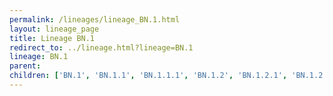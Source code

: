 ```yaml
---
permalink: /lineages/lineage_BN.1.html
layout: lineage_page
title: Lineage BN.1
redirect_to: ../lineage.html?lineage=BN.1
lineage: BN.1
parent: 
children: ['BN.1', 'BN.1.1', 'BN.1.1.1', 'BN.1.2', 'BN.1.2.1', 'BN.1.2.2', 'BN.1.2.3', 'BN.1.2.4', 'BN.1.3', 'BN.1.3.1', 'BN.1.3.2', 'BN.1.3.3', 'BN.1.3.4', 'BN.1.3.5', 'BN.1.3.6', 'BN.1.3.7', 'BN.1.3.8', 'BN.1.3.9', 'BN.1.4', 'BN.1.4.1', 'BN.1.4.2', 'BN.1.4.3', 'BN.1.4.4', 'BN.1.4.5', 'BN.1.5', 'BN.1.5.1', 'BN.1.5.2', 'BN.1.6', 'BN.1.7', 'BN.1.8', 'BN.1.9', 'BN.1.10', 'BN.1.11']
---
```

